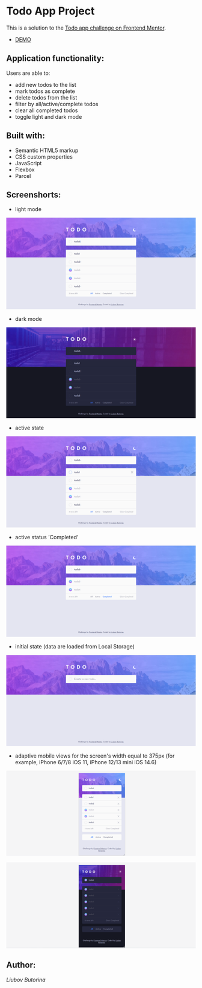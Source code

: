 # Todo App Project

This is a solution to the [Todo app challenge on Frontend Mentor](https://www.frontendmentor.io/challenges/todo-app-Su1_KokOW). 

- [DEMO](https://liubovbutorina7.github.io/todo-app-main/)

## Application functionality:

Users are able to:
- add new todos to the list
- mark todos as complete
- delete todos from the list
- filter by all/active/complete todos
- clear all completed todos
- toggle light and dark mode

## Built with:

- Semantic HTML5 markup
- CSS custom properties
- JavaScript
- Flexbox
- Parcel

## Screenshorts:

- light mode

![](./images/screenshots/todoApp1.png) 

- dark mode

![](./images/screenshots/todoApp2.png)

- active state

![](./images/screenshots/todoApp3.png)

- active status 'Completed'

![](./images/screenshots/todoApp4.png)

- initial state (data are loaded from Local Storage)

![](./images/screenshots/todoApp7.png)

- adaptive mobile views for the screen's width equal to 375px (for example, iPhone 6/7/8 iOS 11, iPhone 12/13 mini iOS 14.6)

![](./images/screenshots/todoApp5.png)

![](./images/screenshots/todoApp6.png)

## Author:

_Liubov Butorina_
